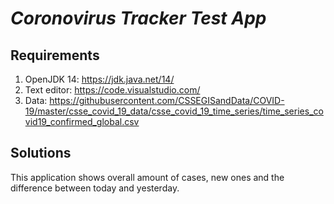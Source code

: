 # *Coronovirus Tracker Test App*

## **Requirements**

1. OpenJDK 14: <https://jdk.java.net/14/>
2. Text editor: <https://code.visualstudio.com/>
3. Data: <https://githubusercontent.com/CSSEGISandData/COVID-19/master/csse_covid_19_data/csse_covid_19_time_series/time_series_covid19_confirmed_global.csv>

## Solutions

This application shows overall amount of cases, new ones and the difference between today and yesterday.